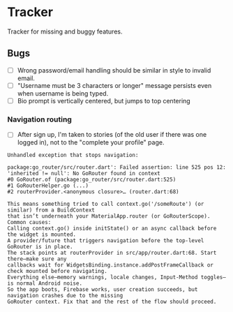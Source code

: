 # Tracker

Tracker for missing and buggy features.

## Bugs

- [ ] Wrong password/email handling should be similar in style to invalid email.
- [ ] "Username must be 3 characters or longer" message persists even when username is being typed.
- [ ] Bio prompt is vertically centered, but jumps to top centering

### Navigation routing
- [ ] After sign up, I'm taken to stories (of the old user if there was one logged in), not to the "complete your profile" page.

```
Unhandled exception that stops navigation:

package:go_router/src/router.dart': Failed assertion: line 525 pos 12: 'inherited != null': No GoRouter found in context
#0 GoRouter.of (package:go_router/src/router.dart:525)
#1 GoRouterHelper.go (...)
#2 routerProvider.<anonymous closure>… (router.dart:68)

This means something tried to call context.go('/someRoute') (or similar) from a BuildContext
that isn’t underneath your MaterialApp.router (or GoRouterScope).
Common causes:
Calling context.go() inside initState() or an async callback before the widget is mounted.
A provider/future that triggers navigation before the top-level GoRouter is in place.
The stack points at routerProvider in src/app/router.dart:68. Start there—make sure any
callbacks wait for WidgetsBinding.instance.addPostFrameCallback or check mounted before navigating.
Everything else—memory warnings, locale changes, Input-Method toggles—is normal Android noise.
So the app boots, Firebase works, user creation succeeds, but navigation crashes due to the missing
GoRouter context. Fix that and the rest of the flow should proceed.
```
